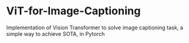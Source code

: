 # ViT-for-Image-Captioning
Implementation of Vision Transformer to solve image captioning task, a simple way to achieve SOTA, in Pytorch
